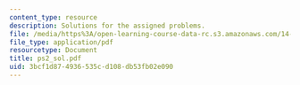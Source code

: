 ```yaml
---
content_type: resource
description: Solutions for the assigned problems.
file: /media/https%3A/open-learning-course-data-rc.s3.amazonaws.com/14-02-principles-of-macroeconomics-fall-2004/3bcf1d874936535cd108db53fb02e090_ps2_sol.pdf
file_type: application/pdf
resourcetype: Document
title: ps2_sol.pdf
uid: 3bcf1d87-4936-535c-d108-db53fb02e090
---
```

